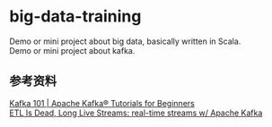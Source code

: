 # big-data-training
  
Demo or mini project about big data, basically written in Scala.  
Demo or mini project about kafka.  
  
## 参考资料
[Kafka 101 | Apache Kafka® Tutorials for Beginners](https://www.youtube.com/watch?v=Vo6Mv5YPOJU&list=PLa7VYi0yPIH0KbnJQcMv5N9iW8HkZHztH&index=5)  
[ETL Is Dead, Long Live Streams: real-time streams w/ Apache Kafka](https://www.youtube.com/watch?v=I32hmY4diFY)  